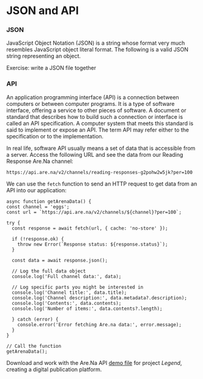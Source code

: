 # JSON and API

### JSON
JavaScript Object Notation (JSON) is a string whose format very much resembles JavaScript object literal format. The following is a valid JSON string representing an object.

Exercise: write a JSON file together

### API
An application programming interface (API) is a connection between computers or between computer programs. It is a type of software interface, offering a service to other pieces of software. A document or standard that describes how to build such a connection or interface is called an API specification. A computer system that meets this standard is said to implement or expose an API. The term API may refer either to the specification or to the implementation.

In real life, software API usually means a set of data that is accessible from a server. Access the following URL and see the data from our Reading Response Are.Na channel:
```
https://api.are.na/v2/channels/reading-responses-g2pohw2w5jk?per=100
```

We can use the `fetch` function to send an HTTP request to get data from an API into our application:
```
async function getArenaData() {
const channel = 'eggs';
const url = `https://api.are.na/v2/channels/${channel}?per=100`;
  
try {
  const response = await fetch(url, { cache: 'no-store' });
    
  if (!response.ok) {
    throw new Error(`Response status: ${response.status}`);
  }

  const data = await response.json();
    
  // Log the full data object
  console.log('Full channel data:', data);
    
  // Log specific parts you might be interested in
  console.log('Channel title:', data.title);
  console.log('Channel description:', data.metadata?.description);
  console.log('Contents:', data.contents);
  console.log('Number of items:', data.contents?.length);
    
  } catch (error) {
    console.error('Error fetching Are.na data:', error.message);
  }
}

// Call the function
getArenaData();
```

Download and work with the Are.Na API [demo file](/_assets/arena-api.zip) for project *Legend*, creating a digital publication platform.
